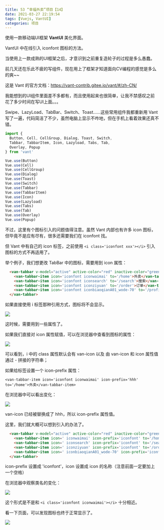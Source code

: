 ```yaml
---
title: 53 “幸福外卖”项目【14】
date: 2021-03-27 22:19:54
tags: [Vuejs, VantUI]
categories: 项目
---
```


使用一款移动端UI框架 **VantUI** 美化界面。

VantUI 中在线引入 iconfont 图标的方法。

<!-- more -->

当使用上一款成熟的UI框架之后，才意识到之前重复造轮子的过程是多么愚蠢。

前几天还在乐此不疲的写组件，现在用上了框架才知道面向CV编程的感觉是多么的爽~~

这是 Vant 的官方文档：https://vant-contrib.gitee.io/vant/#/zh-CN/

我能想到的UI组件里面差不多都有，而且使用起来也很简单，让我不禁感叹之前花了多少时间在写UI上面。。。

Swipe、LazyLoad、TabBar、Switch、Toast......这些常用组件我都重新用 Vant 写了一遍，代码简洁了不少，虽然电脑上显示不咋地，但在手机上看着效果还真不错。

```javascript
import {
  Button, Cell, CellGroup, Dialog, Toast, Switch,
  Tabbar, TabbarItem, Icon, Lazyload, Tabs, Tab,
  Overlay, Popup
} from 'vant'

Vue.use(Button)
Vue.use(Cell)
Vue.use(CellGroup)
Vue.use(Dialog)
Vue.use(Toast)
Vue.use(Switch)
Vue.use(Tabbar)
Vue.use(TabbarItem)
Vue.use(Icon)
Vue.use(Lazyload)
Vue.use(Tabs)
Vue.use(Tab)
Vue.use(Overlay)
Vue.use(Popup)
```

不过，这里有个图标引入的问题值得注意。虽然 Vant 内部也有许多 icon 图标，但毕竟不是应有尽有，很多还需要我们在 iconfont 找。

但 Vant 中有自己的 icon 标签，之前使用 `<i class='iconfont xxx'></i>` 引入图标的方式不再适用了。

举个例子，我们想更改 TabBar 中的图标，需要用到 icon 属性：

```html
  <van-tabbar v-model="active" active-color="red" inactive-color="green" route>
    <van-tabbar-item icon='iconfont iconwaimai' to='/home'>外卖</van-tabbar-item>
    <van-tabbar-item icon='iconfont iconsearch' to='/search'>搜索</van-tabbar-item>
    <van-tabbar-item icon='iconfont iconziyuan' to='/order'>订单</van-tabbar-item>
    <van-tabbar-item icon='iconfont iconbiaoqianA01_wode-70' to='/profile'>我的</van-tabbar-item>
  </van-tabbar>
```

如果直接使用 i 标签那种引用方式，图标将不会显示。

![](https://gitee.com/gainmore/imglib/raw/master/img/20210327224328.png)

这时候，需要用到一些属性了。

如果我们直接对 icon 属性赋值，可以在浏览器中查看到图标的属性：

![](https://gitee.com/gainmore/imglib/raw/master/img/20210327224631.png)

可以看到，i 中的 class 属性默认会有 van-icon 以及 由 van-icon 和 icon 属性值 通过 - 拼接的字符串；

如果给标签设置一个 icon-prefix 属性：

`<van-tabbar-item icon='iconfont iconwaimai' icon-prefix='hhh' to='/home'>外卖</van-tabbar-item>`

在浏览器中可以看出变化：

![](https://gitee.com/gainmore/imglib/raw/master/img/20210327225001.png)

van-icon 已经被替换成了 hhh，所以 icon-prefix 属性值。

这里，我们就大概可以想到引入的办法了。

```html
  <van-tabbar v-model="active" active-color="red" inactive-color="green" route>
    <van-tabbar-item icon=' iconwaimai' icon-prefix='iconfont' to='/home'>外卖</van-tabbar-item>
    <van-tabbar-item icon=' iconsearch' icon-prefix='iconfont' to='/search'>搜索</van-tabbar-item>
    <van-tabbar-item icon=' iconziyuan' icon-prefix='iconfont' to='/order'>订单</van-tabbar-item>
    <van-tabbar-item icon=' iconbiaoqianA01_wode-70' icon-prefix='iconfont' to='/profile'>我的</van-tabbar-item>
  </van-tabbar>
```

icon-prefix 设置成 'iconfont'，icon 设置成 icon 的名称（注意前面一定要加上一个空格）

在浏览器中观察类名的变化：

![](https://gitee.com/gainmore/imglib/raw/master/img/20210327225526.png)

这个形式是不是和 `<i class='iconfont iconwaimai'></i>` 十分相近。

看一下页面，可以发现图标也终于正常显示了。

![](https://gitee.com/gainmore/imglib/raw/master/img/20210327225733.png)

